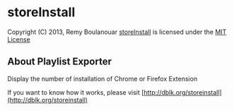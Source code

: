 storeInstall
========================================================================
Copyright (C) 2013, Remy Boulanouar
[storeInstall](http://dblk.org/storeinstall) is licensed under the [MIT License](http://www.opensource.org/licenses/mit-license.php)


About Playlist Exporter
-------------------------------------------------------------------------------
Display the number of installation of Chrome or Firefox Extension

If you want to know how it works, please visit [http://dblk.org/storeinstall](http://dblk.org/storeinstall)
